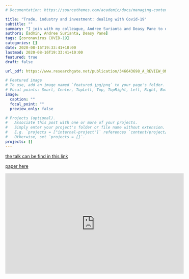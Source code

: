 ```yaml
---
# Documentation: https://sourcethemes.com/academic/docs/managing-content/

title: "Trade, industry and investment: dealing with Covid-19"
subtitle: ""
summary: "I join with my colleague, Andree Surianta and Deasy Pane to discuss about Indonesia's trade, industry and investment policies during COVID-19 pandemic"
authors: [admin, Andree Surianta, Deasy Pane]
tags: [coronavirus COVID-19]
categories: []
date: 2020-08-16T19:33:41+10:00
lastmod: 2020-08-16T19:33:41+10:00
featured: true
draft: false

url_pdf: https://www.researchgate.net/publication/346643698_A_REVIEW_ON_INDONESIAN_TRADE_POLICY_IN_RESPONSE_TO_COVID-19

# Featured image
# To use, add an image named `featured.jpg/png` to your page's folder.
# Focal points: Smart, Center, TopLeft, Top, TopRight, Left, Right, BottomLeft, Bottom, BottomRight.
image:
  caption: ""
  focal_point: ""
  preview_only: false

# Projects (optional).
#   Associate this post with one or more of your projects.
#   Simply enter your project's folder or file name without extension.
#   E.g. `projects = ["internal-project"]` references `content/project/deep-learning/index.md`.
#   Otherwise, set `projects = []`.
projects: []
---
```

[the talk can be find in this link](https://www.covid19indonesia.net/events/trade-industry-and-investment-dealing-with-covid-19)


[paper here](https://www.researchgate.net/publication/346643698_A_REVIEW_ON_INDONESIAN_TRADE_POLICY_IN_RESPONSE_TO_COVID-19)

<iframe width="560" height="315" src="https://www.youtube.com/embed/x3nUgPQhF1U" frameborder="0" allow="accelerometer; autoplay; encrypted-media; gyroscope; picture-in-picture" allowfullscreen></iframe>
